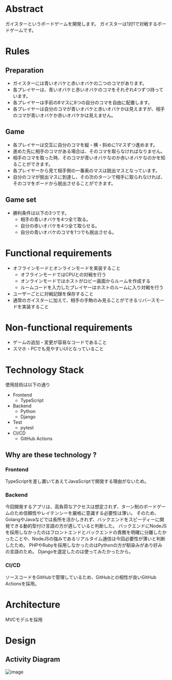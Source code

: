 # Abstract
ガイスターというボードゲームを開発します。
ガイスターは1対1で対戦するボードゲームです。

# Rules

## Preparation
- ガイスターには青いオバケと赤いオバケの二つのコマがあります。
- 各プレイヤーは、青いオバケと赤いオバケのコマをそれぞれ4つずつ持っています。
- 各プレイヤーは手前の8マスに8つの自分のコマを自由に配置します。
- 各プレイヤーは自分のコマが青いオバケと赤いオバケかは見えますが、相手のコマが青いオバケか赤いオバケかは見えません。

## Game
- 各プレイヤーは交互に自分のコマを縦・横・斜めに1マスずつ進めます。
- 進めた先に相手のコマがある場合は、そのコマを取らなければなりません。
- 相手のコマを取った時、そのコマが青いオバケなのか赤いオバケなのかを知ることができます。
- 各プレイヤーから見て相手側の一番奥のマスは脱出マスとなっています。
- 自分のコマが脱出マスに到達し、その次のターンで相手に取られなければ、そのコマをボードから脱出させることができます。

## Game set
- 勝利条件は以下の3つです。
    - 相手の青いオバケを4つ全て取る。
    - 自分の赤いオバケを4つ全て取らせる。
    - 自分の青いオバケのコマを1つでも脱出させる。

# Functional requirements
- オフラインモードとオンラインモードを実装すること
    - オフラインモードではCPUとの対戦を行う
    - オンラインモードではホストがロビー画面からルームを作成する
    - ルームコードを入力したプレイヤーはホストのルームに入り対戦を行う
- ユーザーごとに対戦記録を保存すること
- 通常のガイスターに加えて、相手の手駒のみ見ることができるリバースモードを実装すること

# Non-functional requirements
- ゲームの追加・変更が容易なコードであること
- スマホ・PCでも見やすいUIとなっていること

# Technology Stack
使用技術は以下の通り
- Frontend 
    - TypeScript
- Backend
    - Python
    - Django
- Test
    - pytest
- CI/CD
    - GitHub Actions

## Why are these technology ?

### Frontend
TypeScriptを差し置いてあえてJavaScriptで開発する理由がないため。

### Backend
今回開発するアプリは、高負荷なアクセスは想定されず、ターン制のボードゲームのため信頼性やレイテンシーを厳格に意識する必要性は薄い。
そのため、GolangやJavaなどでは長所を活かしきれず、バックエンドをスピーディーに開発できる動的型付け言語の方が適していると判断した。
バックエンドにNodeJSを採用しなかったのはフロントエンドとバックエンドの責務を明確に分離したかったことや、NodeJSの強みであるリアルタイム通信は今回必要性が薄いと判断したため。
PHPやRubyを採用しなかったのはPythonの方が馴染みがあり好みの言語のため。
Djangoを選定したのは使ってみたかったから。

### CI/CD
ソースコードをGitHubで管理しているため、GitHubとの相性が良いGitHub Actionsを採用。

# Architecture

MVCモデルを採用

# Design

## Activity Diagram
![image](https://user-images.githubusercontent.com/83019007/235469551-2ba459c8-00cc-4ece-8591-fe4b082ab525.png)
